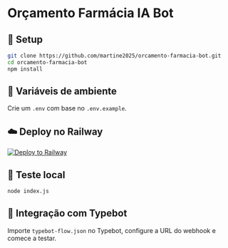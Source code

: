 
# Orçamento Farmácia IA Bot

## 🚀 Setup

```bash
git clone https://github.com/martine2025/orcamento-farmacia-bot.git
cd orcamento-farmacia-bot
npm install
```

## 🔧 Variáveis de ambiente

Crie um `.env` com base no `.env.example`.

## ☁️ Deploy no Railway

[![Deploy to Railway](https://railway.app/button.svg)](https://railway.app/new/template?template=https://github.com/martine2025/orcamento-farmacia-bot)

## 🧪 Teste local

```bash
node index.js
```

## 🧩 Integração com Typebot

Importe `typebot-flow.json` no Typebot, configure a URL do webhook e comece a testar.
